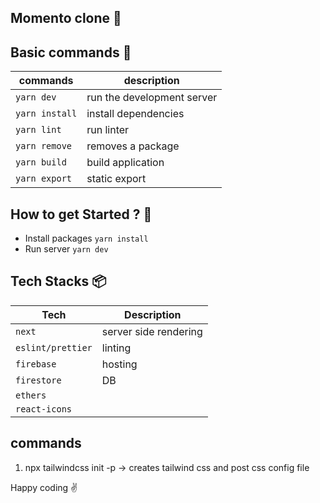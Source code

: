 ## Momento clone :palm_tree:


## Basic commands :wrench:

|     commands   |      description           |
|----------------|----------------------------|
| `yarn dev`     | run the development server |
| `yarn install` | install dependencies       |
| `yarn lint`	   | run linter                 |
| `yarn remove`  | removes a package          |
| `yarn build`   | build application          |
| `yarn export`  | static export              |


## How to get Started ? :runner:
 - Install packages `yarn install`
 - Run server `yarn dev`
## Tech Stacks :package:

|     Tech          |      Description           |
|-------------------|----------------------------|
| `next`            | server side rendering      |
| `eslint/prettier` | linting                    |
| `firebase`        | hosting                    |
| `firestore`       | DB                         |
| `ethers`       |                        |
| `react-icons`       |                       |

## commands
1. npx tailwindcss init -p -> creates tailwind css and post css config file

Happy coding :v:
